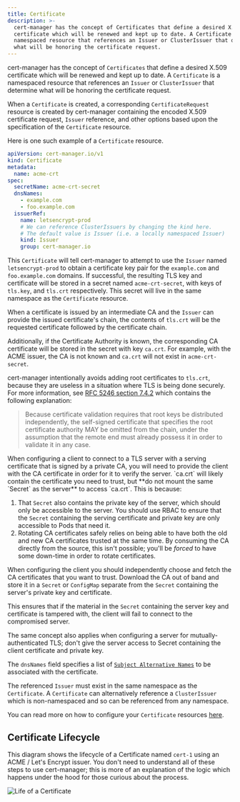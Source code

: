 ```yaml
---
title: Certificate
description: >-
  cert-manager has the concept of Certificates that define a desired X.509
  certificate which will be renewed and kept up to date. A Certificate is a
  namespaced resource that references an Issuer or ClusterIssuer that determine
  what will be honoring the certificate request.
---
```


cert-manager has the concept of `Certificates` that define a desired X.509
certificate which will be renewed and kept up to date. A `Certificate` is a
namespaced resource that references an `Issuer` or `ClusterIssuer` that
determine what will be honoring the certificate request.

When a `Certificate` is created, a corresponding `CertificateRequest` resource
is created by cert-manager containing the encoded X.509 certificate request,
`Issuer` reference, and other options based upon the specification of the
`Certificate` resource.

Here is one such example of a `Certificate` resource.

```yaml
apiVersion: cert-manager.io/v1
kind: Certificate
metadata:
  name: acme-crt
spec:
  secretName: acme-crt-secret
  dnsNames:
    - example.com
    - foo.example.com
  issuerRef:
    name: letsencrypt-prod
    # We can reference ClusterIssuers by changing the kind here.
    # The default value is Issuer (i.e. a locally namespaced Issuer)
    kind: Issuer
    group: cert-manager.io
```

This `Certificate` will tell cert-manager to attempt to use the `Issuer` named
`letsencrypt-prod` to obtain a certificate key pair for the `example.com` and
`foo.example.com` domains. If successful, the resulting TLS key and certificate
will be stored in a secret named `acme-crt-secret`, with keys of `tls.key`, and
`tls.crt` respectively. This secret will live in the same namespace as the
`Certificate` resource.

When a certificate is issued by an intermediate CA and the `Issuer` can provide
the issued certificate's chain, the contents of `tls.crt` will be the requested
certificate followed by the certificate chain.

Additionally, if the Certificate Authority is known, the corresponding CA
certificate will be stored in the secret with key `ca.crt`. For example, with
the ACME issuer, the CA is not known and `ca.crt` will not exist in
`acme-crt-secret`.

cert-manager intentionally avoids adding root certificates to `tls.crt`, because
they are useless in a situation where TLS is being done securely. For more
information, see
[RFC 5246 section 7.4.2](https://datatracker.ietf.org/doc/html/rfc5246#section-7.4.2)
which contains the following explanation:

> Because certificate validation requires that root keys be distributed
> independently, the self-signed certificate that specifies the root certificate
> authority MAY be omitted from the chain, under the assumption that the remote
> end must already possess it in order to validate it in any case.

<div className="alert">
When configuring a client to connect to a TLS server with a serving certificate
that is signed by a private CA, you will need to provide the client with the CA
certificate in order for it to verify the server. `ca.crt` will likely contain
the certificate you need to trust, but **do not mount the same `Secret` as the
server** to access `ca.crt`. This is because:

1. That `Secret` also contains the private key of the server, which should only
   be accessible to the server. You should use RBAC to ensure that the `Secret`
   containing the serving certificate and private key are only accessible to
   Pods that need it.
2. Rotating CA certificates safely relies on being able to have both the old and
   new CA certificates trusted at the same time. By consuming the CA directly
   from the source, this isn't possible; you'll be _forced_ to have some
   down-time in order to rotate certificates.

When configuring the client you should independently choose and fetch the CA
certificates that you want to trust. Download the CA out of band and store it in
a `Secret` or `ConfigMap` separate from the `Secret` containing the server's
private key and certificate.

This ensures that if the material in the `Secret` containing the server key and
certificate is tampered with, the client will fail to connect to the compromised
server.

The same concept also applies when configuring a server for
mutually-authenticated TLS; don't give the server access to Secret containing
the client certificate and private key.

</div>

The `dnsNames` field specifies a list of
[`Subject Alternative Names`](https://en.wikipedia.org/wiki/Subject_Alternative_Name)
to be associated with the certificate.

The referenced `Issuer` must exist in the same namespace as the `Certificate`. A
`Certificate` can alternatively reference a `ClusterIssuer` which is
non-namespaced and so can be referenced from any namespace.

You can read more on how to configure your `Certificate` resources
[here](../usage/certificate.md).

## Certificate Lifecycle

This diagram shows the lifecycle of a Certificate named `cert-1` using an ACME /
Let's Encrypt issuer. You don't need to understand all of these steps to use
cert-manager; this is more of an explanation of the logic which happens under
the hood for those curious about the process.

![Life of a Certificate](/images/letsencrypt-flow-cert-manager.png)
